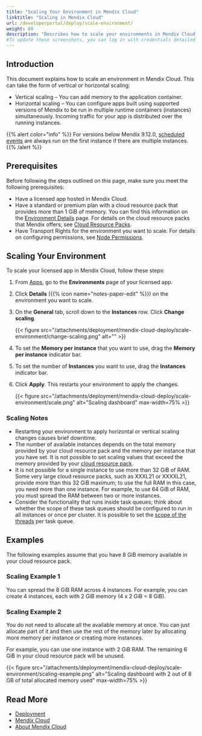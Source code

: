 ```yaml
---
title: "Scaling Your Environment in Mendix Cloud"
linktitle: "Scaling in Mendix Cloud"
url: /developerportal/deploy/scale-environment/
weight: 80
description: "Describes how to scale your environments in Mendix Cloud."
#To update these screenshots, you can log in with credentials detailed in How to Update Screenshots Using Team Apps.
---
```


## Introduction

This document explains how to scale an environment in Mendix Cloud. This can take the form of vertical or horizontal scaling:

* Vertical scaling – You can add memory to the application container.
* Horizontal scaling – You can configure apps built using supported versions of Mendix to be run in multiple runtime containers (instances) simultaneously. Incoming traffic for your app is distributed over the running instances.

{{% alert color="info" %}}
For versions below Mendix 9.12.0, [scheduled events](/refguide/scheduled-events/) are always run on the first instance if there are multiple instances.
{{% /alert %}}

## Prerequisites

Before following the steps outlined on this page, make sure you meet the following prerequisites:

* Have a licensed app hosted in Mendix Cloud.
* Have a standard or premium plan with a cloud resource pack that provides more than 1 GiB of memory. You can find this information on the [Environment Details](/developerportal/deploy/environments-details/) page. For details on the cloud resource packs that Mendix offers, see [Cloud Resource Packs](/developerportal/deploy/mendix-cloud-deploy/#resource-pack).
* Have Transport Rights for the environment you want to scale. For details on configuring permissions, see [Node Permissions](/developerportal/deploy/node-permissions/).

## Scaling Your Environment

To scale your licensed app in Mendix Cloud, follow these steps:

1. From [Apps](https://sprintr.home.mendix.com), go to the **Environments** page of your licensed app.
1. Click **Details** ({{% icon name="notes-paper-edit" %}}) on the environment you want to scale.
1. On the **General** tab, scroll down to the **Instances** row. Click **Change scaling**.

    {{< figure src="/attachments/deployment/mendix-cloud-deploy/scale-environment/change-scaling.png" alt="" >}}

1. To set the **Memory per instance** that you want to use, drag the **Memory per instance** indicator bar.
1. To set the number of **Instances** you want to use, drag the **Instances** indicator bar.
1. Click **Apply**. This restarts your environment to apply the changes.

    {{< figure src="/attachments/deployment/mendix-cloud-deploy/scale-environment/scale.png" alt="Scaling dashboard" max-width=75% >}}

### Scaling Notes

* Restarting your environment to apply horizontal or vertical scaling changes causes brief downtime.
* The number of available instances depends on the total memory provided by your cloud resource pack and the memory per instance that you have set. It is not possible to set scaling values that exceed the memory provided by your [cloud resource pack](/developerportal/deploy/mendix-cloud-deploy/#resource-pack).
* It is not possible for a single instance to use more than 32 GiB of RAM. Some very large cloud resource packs, such as XXXL21 or XXXXL21, provide more than this 32 GiB maximum; to use the full RAM in this case, you need more than one instance. For example, to use 64 GiB of RAM, you must spread the RAM between two or more instances.
* Consider the functionality that runs inside task queues; think about whether the scope of these task queues should be configured to run in all instances or once per cluster. It is possible to set the [scope of the threads](/refguide/task-queue/#create-queue) per task queue.

## Examples

The following examples assume that you have 8 GiB memory available in your cloud resource pack.

### Scaling Example 1

You can spread the 8 GiB RAM across 4 instances. For example, you can create 4 instances, each with 2 GiB memory (4 x 2 GiB = 8 GiB).

### Scaling Example 2

You do not need to allocate all the available memory at once. You can just allocate part of it and then use the rest of the memory later by allocating more memory per instance or creating more instances.

For example, you can use one instance with 2 GiB RAM. The remaining 6 GiB in your cloud resource pack will be unused.

{{< figure src="/attachments/deployment/mendix-cloud-deploy/scale-environment/scaling-example.png" alt="Scaling dashboard with 2 out of 8 GB of total allocated memory used" max-width=75% >}}

## Read More

* [Deployment](/deployment/)
* [Mendix Cloud](/developerportal/deploy/mendix-cloud-deploy/)
* [About Mendix Cloud](/developerportal/deploy/mxcloudv4/)
